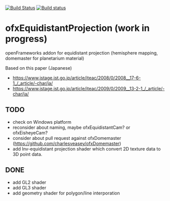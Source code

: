 [![Build Status](https://travis-ci.org/hiroMTB/ofxEquidistantProjection.svg?branch=master)](https://travis-ci.org/hiroMTB/ofxEquidistantProjection)
[![Build status](https://ci.appveyor.com/api/projects/status/fh9f01w6yjqsyty7?svg=true)](https://ci.appveyor.com/project/hiroMTB/ofxequidistantprojection)

# ofxEquidistantProjection (work in progress)
openFrameworks addon for equidistant projection (hemisphere mapping, domemaster for planetarium material)

Based on this paper (Japanese)

+ https://www.jstage.jst.go.jp/article/iteac/2008/0/2008__17-6-1_/_article/-char/ja/
+ https://www.jstage.jst.go.jp/article/iteac/2009/0/2009__13-2-1_/_article/-char/ja/

## TODO
+ check on Windows platform
+ reconsider about naming, maybe ofxEquidistantCam? or ofxEisheyeCam?
+ consider about pull request against ofxDomemaster (https://github.com/charlesveasey/ofxDomemaster)
+ add Inv-equidistant projection shader which convert 2D texture data to 3D point data.

## DONE
+ add GL2 shader
+ add GL3 shader
+ add geometry shader for polygon/line interporation
